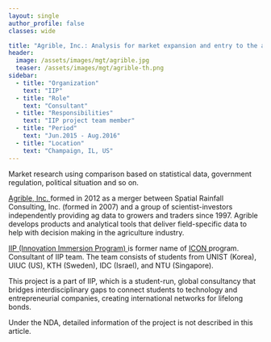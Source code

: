 ```yaml
---
layout: single
author_profile: false
classes: wide

title: "Agrible, Inc.: Analysis for market expansion and entry to the agriculture industry"
header:
  image: /assets/images/mgt/agrible.jpg
  teaser: /assets/images/mgt/agrible-th.png
sidebar:
  - title: "Organization"
    text: "IIP"
  - title: "Role"
    text: "Consultant"
  - title: "Responsibilities"
    text: "IIP project team member" 
  - title: "Period"
    text: "Jun.2015 - Aug.2016"
  - title: "Location"
    text: "Champaign, IL, US" 
---
```


Market research using comparison based on statistical data, government regulation, political situation and so on.

<a href="https://www.agrible.com/" class="no-uline"> Agrible, Inc. </a> formed in 2012 as a merger between Spatial Rainfall Consulting, Inc. (formed in 2007) and a group of scientist-investors independently providing ag data to growers and traders since 1997. Agrible develops products and analytical tools that deliver field-specific data to help with decision making in the agriculture industry.

<a href="https://www.linkedin.com/company/innovation-immersion-program/" class="no-uline"> IIP (Innovation Immersion Program) </a> is former name of <a href="https://www.linkedin.com/company/international-consulting-network---icon/" class="no-uline"> ICON </a> program. 
Consultant of IIP team. The team consists of students from UNIST (Korea), UIUC (US), KTH (Sweden), IDC (Israel), and NTU (Singapore).

This project is a part of IIP, which is a student-run, global consultancy that bridges interdisciplinary gaps to connect students to technology and entrepreneurial companies, creating international networks for lifelong bonds. 

Under the NDA, detailed information of the project is not described in this article.